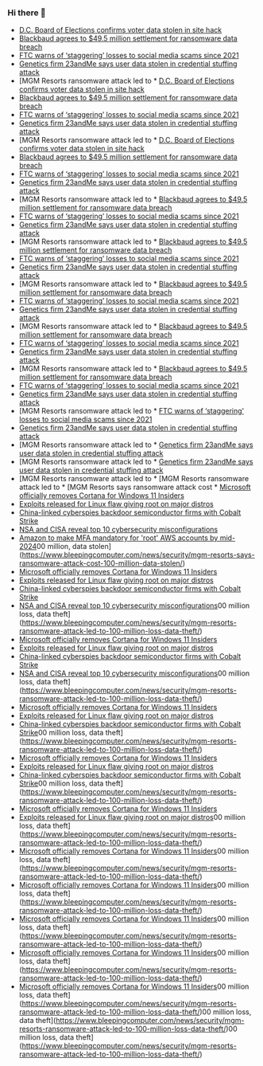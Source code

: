 ### Hi there 👋

<!--START_SECTION:feed-->
* [D.C. Board of Elections confirms voter data stolen in site hack](https://www.bleepingcomputer.com/news/security/dc-board-of-elections-confirms-voter-data-stolen-in-site-hack/)
* [Blackbaud agrees to $49.5 million settlement for ransomware data breach](https://www.bleepingcomputer.com/news/security/blackbaud-agrees-to-495-million-settlement-for-ransomware-data-breach/)
* [FTC warns of ‘staggering’ losses to social media scams since 2021](https://www.bleepingcomputer.com/news/security/ftc-warns-of-staggering-losses-to-social-media-scams-since-2021/)
* [Genetics firm 23andMe says user data stolen in credential stuffing attack](https://www.bleepingcomputer.com/news/security/genetics-firm-23andme-says-user-data-stolen-in-credential-stuffing-attack/)
* [MGM Resorts ransomware attack led to * [D.C. Board of Elections confirms voter data stolen in site hack](https://www.bleepingcomputer.com/news/security/dc-board-of-elections-confirms-voter-data-stolen-in-site-hack/)
* [Blackbaud agrees to $49.5 million settlement for ransomware data breach](https://www.bleepingcomputer.com/news/security/blackbaud-agrees-to-495-million-settlement-for-ransomware-data-breach/)
* [FTC warns of ‘staggering’ losses to social media scams since 2021](https://www.bleepingcomputer.com/news/security/ftc-warns-of-staggering-losses-to-social-media-scams-since-2021/)
* [Genetics firm 23andMe says user data stolen in credential stuffing attack](https://www.bleepingcomputer.com/news/security/genetics-firm-23andme-says-user-data-stolen-in-credential-stuffing-attack/)
* [MGM Resorts ransomware attack led to * [D.C. Board of Elections confirms voter data stolen in site hack](https://www.bleepingcomputer.com/news/security/dc-board-of-elections-confirms-voter-data-stolen-in-site-hack/)
* [Blackbaud agrees to $49.5 million settlement for ransomware data breach](https://www.bleepingcomputer.com/news/security/blackbaud-agrees-to-495-million-settlement-for-ransomware-data-breach/)
* [FTC warns of ‘staggering’ losses to social media scams since 2021](https://www.bleepingcomputer.com/news/security/ftc-warns-of-staggering-losses-to-social-media-scams-since-2021/)
* [Genetics firm 23andMe says user data stolen in credential stuffing attack](https://www.bleepingcomputer.com/news/security/genetics-firm-23andme-says-user-data-stolen-in-credential-stuffing-attack/)
* [MGM Resorts ransomware attack led to * [Blackbaud agrees to $49.5 million settlement for ransomware data breach](https://www.bleepingcomputer.com/news/security/blackbaud-agrees-to-495-million-settlement-for-ransomware-data-breach/)
* [FTC warns of ‘staggering’ losses to social media scams since 2021](https://www.bleepingcomputer.com/news/security/ftc-warns-of-staggering-losses-to-social-media-scams-since-2021/)
* [Genetics firm 23andMe says user data stolen in credential stuffing attack](https://www.bleepingcomputer.com/news/security/genetics-firm-23andme-says-user-data-stolen-in-credential-stuffing-attack/)
* [MGM Resorts ransomware attack led to * [Blackbaud agrees to $49.5 million settlement for ransomware data breach](https://www.bleepingcomputer.com/news/security/blackbaud-agrees-to-495-million-settlement-for-ransomware-data-breach/)
* [FTC warns of ‘staggering’ losses to social media scams since 2021](https://www.bleepingcomputer.com/news/security/ftc-warns-of-staggering-losses-to-social-media-scams-since-2021/)
* [Genetics firm 23andMe says user data stolen in credential stuffing attack](https://www.bleepingcomputer.com/news/security/genetics-firm-23andme-says-user-data-stolen-in-credential-stuffing-attack/)
* [MGM Resorts ransomware attack led to * [Blackbaud agrees to $49.5 million settlement for ransomware data breach](https://www.bleepingcomputer.com/news/security/blackbaud-agrees-to-495-million-settlement-for-ransomware-data-breach/)
* [FTC warns of ‘staggering’ losses to social media scams since 2021](https://www.bleepingcomputer.com/news/security/ftc-warns-of-staggering-losses-to-social-media-scams-since-2021/)
* [Genetics firm 23andMe says user data stolen in credential stuffing attack](https://www.bleepingcomputer.com/news/security/genetics-firm-23andme-says-user-data-stolen-in-credential-stuffing-attack/)
* [MGM Resorts ransomware attack led to * [Blackbaud agrees to $49.5 million settlement for ransomware data breach](https://www.bleepingcomputer.com/news/security/blackbaud-agrees-to-495-million-settlement-for-ransomware-data-breach/)
* [FTC warns of ‘staggering’ losses to social media scams since 2021](https://www.bleepingcomputer.com/news/security/ftc-warns-of-staggering-losses-to-social-media-scams-since-2021/)
* [Genetics firm 23andMe says user data stolen in credential stuffing attack](https://www.bleepingcomputer.com/news/security/genetics-firm-23andme-says-user-data-stolen-in-credential-stuffing-attack/)
* [MGM Resorts ransomware attack led to * [Blackbaud agrees to $49.5 million settlement for ransomware data breach](https://www.bleepingcomputer.com/news/security/blackbaud-agrees-to-495-million-settlement-for-ransomware-data-breach/)
* [FTC warns of ‘staggering’ losses to social media scams since 2021](https://www.bleepingcomputer.com/news/security/ftc-warns-of-staggering-losses-to-social-media-scams-since-2021/)
* [Genetics firm 23andMe says user data stolen in credential stuffing attack](https://www.bleepingcomputer.com/news/security/genetics-firm-23andme-says-user-data-stolen-in-credential-stuffing-attack/)
* [MGM Resorts ransomware attack led to * [FTC warns of ‘staggering’ losses to social media scams since 2021](https://www.bleepingcomputer.com/news/security/ftc-warns-of-staggering-losses-to-social-media-scams-since-2021/)
* [Genetics firm 23andMe says user data stolen in credential stuffing attack](https://www.bleepingcomputer.com/news/security/genetics-firm-23andme-says-user-data-stolen-in-credential-stuffing-attack/)
* [MGM Resorts ransomware attack led to * [Genetics firm 23andMe says user data stolen in credential stuffing attack](https://www.bleepingcomputer.com/news/security/genetics-firm-23andme-says-user-data-stolen-in-credential-stuffing-attack/)
* [MGM Resorts ransomware attack led to * [Genetics firm 23andMe says user data stolen in credential stuffing attack](https://www.bleepingcomputer.com/news/security/genetics-firm-23andme-says-user-data-stolen-in-credential-stuffing-attack/)
* [MGM Resorts ransomware attack led to * [MGM Resorts ransomware attack led to * [MGM Resorts says ransomware attack cost * [Microsoft officially removes Cortana for Windows 11 Insiders](https://www.bleepingcomputer.com/news/microsoft/microsoft-officially-removes-cortana-for-windows-11-insiders/)
* [Exploits released for Linux flaw giving root on major distros](https://www.bleepingcomputer.com/news/security/exploits-released-for-linux-flaw-giving-root-on-major-distros/)
* [China-linked cyberspies backdoor semiconductor firms with Cobalt Strike](https://www.bleepingcomputer.com/news/security/china-linked-cyberspies-backdoor-semiconductor-firms-with-cobalt-strike/)
* [NSA and CISA reveal top 10 cybersecurity misconfigurations](https://www.bleepingcomputer.com/news/security/nsa-and-cisa-reveal-top-10-cybersecurity-misconfigurations/)
* [Amazon to make MFA mandatory for 'root' AWS accounts by mid-2024](https://www.bleepingcomputer.com/news/security/amazon-to-make-mfa-mandatory-for-root-aws-accounts-by-mid-2024/)00 million, data stolen](https://www.bleepingcomputer.com/news/security/mgm-resorts-says-ransomware-attack-cost-100-million-data-stolen/)
* [Microsoft officially removes Cortana for Windows 11 Insiders](https://www.bleepingcomputer.com/news/microsoft/microsoft-officially-removes-cortana-for-windows-11-insiders/)
* [Exploits released for Linux flaw giving root on major distros](https://www.bleepingcomputer.com/news/security/exploits-released-for-linux-flaw-giving-root-on-major-distros/)
* [China-linked cyberspies backdoor semiconductor firms with Cobalt Strike](https://www.bleepingcomputer.com/news/security/china-linked-cyberspies-backdoor-semiconductor-firms-with-cobalt-strike/)
* [NSA and CISA reveal top 10 cybersecurity misconfigurations](https://www.bleepingcomputer.com/news/security/nsa-and-cisa-reveal-top-10-cybersecurity-misconfigurations/)00 million loss, data theft](https://www.bleepingcomputer.com/news/security/mgm-resorts-ransomware-attack-led-to-100-million-loss-data-theft/)
* [Microsoft officially removes Cortana for Windows 11 Insiders](https://www.bleepingcomputer.com/news/microsoft/microsoft-officially-removes-cortana-for-windows-11-insiders/)
* [Exploits released for Linux flaw giving root on major distros](https://www.bleepingcomputer.com/news/security/exploits-released-for-linux-flaw-giving-root-on-major-distros/)
* [China-linked cyberspies backdoor semiconductor firms with Cobalt Strike](https://www.bleepingcomputer.com/news/security/china-linked-cyberspies-backdoor-semiconductor-firms-with-cobalt-strike/)
* [NSA and CISA reveal top 10 cybersecurity misconfigurations](https://www.bleepingcomputer.com/news/security/nsa-and-cisa-reveal-top-10-cybersecurity-misconfigurations/)00 million loss, data theft](https://www.bleepingcomputer.com/news/security/mgm-resorts-ransomware-attack-led-to-100-million-loss-data-theft/)
* [Microsoft officially removes Cortana for Windows 11 Insiders](https://www.bleepingcomputer.com/news/microsoft/microsoft-officially-removes-cortana-for-windows-11-insiders/)
* [Exploits released for Linux flaw giving root on major distros](https://www.bleepingcomputer.com/news/security/exploits-released-for-linux-flaw-giving-root-on-major-distros/)
* [China-linked cyberspies backdoor semiconductor firms with Cobalt Strike](https://www.bleepingcomputer.com/news/security/china-linked-cyberspies-backdoor-semiconductor-firms-with-cobalt-strike/)00 million loss, data theft](https://www.bleepingcomputer.com/news/security/mgm-resorts-ransomware-attack-led-to-100-million-loss-data-theft/)
* [Microsoft officially removes Cortana for Windows 11 Insiders](https://www.bleepingcomputer.com/news/microsoft/microsoft-officially-removes-cortana-for-windows-11-insiders/)
* [Exploits released for Linux flaw giving root on major distros](https://www.bleepingcomputer.com/news/security/exploits-released-for-linux-flaw-giving-root-on-major-distros/)
* [China-linked cyberspies backdoor semiconductor firms with Cobalt Strike](https://www.bleepingcomputer.com/news/security/china-linked-cyberspies-backdoor-semiconductor-firms-with-cobalt-strike/)00 million loss, data theft](https://www.bleepingcomputer.com/news/security/mgm-resorts-ransomware-attack-led-to-100-million-loss-data-theft/)
* [Microsoft officially removes Cortana for Windows 11 Insiders](https://www.bleepingcomputer.com/news/microsoft/microsoft-officially-removes-cortana-for-windows-11-insiders/)
* [Exploits released for Linux flaw giving root on major distros](https://www.bleepingcomputer.com/news/security/exploits-released-for-linux-flaw-giving-root-on-major-distros/)00 million loss, data theft](https://www.bleepingcomputer.com/news/security/mgm-resorts-ransomware-attack-led-to-100-million-loss-data-theft/)
* [Microsoft officially removes Cortana for Windows 11 Insiders](https://www.bleepingcomputer.com/news/microsoft/microsoft-officially-removes-cortana-for-windows-11-insiders/)00 million loss, data theft](https://www.bleepingcomputer.com/news/security/mgm-resorts-ransomware-attack-led-to-100-million-loss-data-theft/)
* [Microsoft officially removes Cortana for Windows 11 Insiders](https://www.bleepingcomputer.com/news/microsoft/microsoft-officially-removes-cortana-for-windows-11-insiders/)00 million loss, data theft](https://www.bleepingcomputer.com/news/security/mgm-resorts-ransomware-attack-led-to-100-million-loss-data-theft/)
* [Microsoft officially removes Cortana for Windows 11 Insiders](https://www.bleepingcomputer.com/news/microsoft/microsoft-officially-removes-cortana-for-windows-11-insiders/)00 million loss, data theft](https://www.bleepingcomputer.com/news/security/mgm-resorts-ransomware-attack-led-to-100-million-loss-data-theft/)
* [Microsoft officially removes Cortana for Windows 11 Insiders](https://www.bleepingcomputer.com/news/microsoft/microsoft-officially-removes-cortana-for-windows-11-insiders/)00 million loss, data theft](https://www.bleepingcomputer.com/news/security/mgm-resorts-ransomware-attack-led-to-100-million-loss-data-theft/)
* [Microsoft officially removes Cortana for Windows 11 Insiders](https://www.bleepingcomputer.com/news/microsoft/microsoft-officially-removes-cortana-for-windows-11-insiders/)00 million loss, data theft](https://www.bleepingcomputer.com/news/security/mgm-resorts-ransomware-attack-led-to-100-million-loss-data-theft/)00 million loss, data theft](https://www.bleepingcomputer.com/news/security/mgm-resorts-ransomware-attack-led-to-100-million-loss-data-theft/)00 million loss, data theft](https://www.bleepingcomputer.com/news/security/mgm-resorts-ransomware-attack-led-to-100-million-loss-data-theft/)
<!--END_SECTION:feed-->

<!--
**frankenk/frankenk** is a ✨ _special_ ✨ repository because its `README.md` (this file) appears on your GitHub profile.

Here are some ideas to get you started:

- 🔭 I’m currently working on ...
- 🌱 I’m currently learning ...
- 👯 I’m looking to collaborate on ...
- 🤔 I’m looking for help with ...
- 💬 Ask me about ...
- 📫 How to reach me: ...
- 😄 Pronouns: ...
- ⚡ Fun fact: ...
-->



